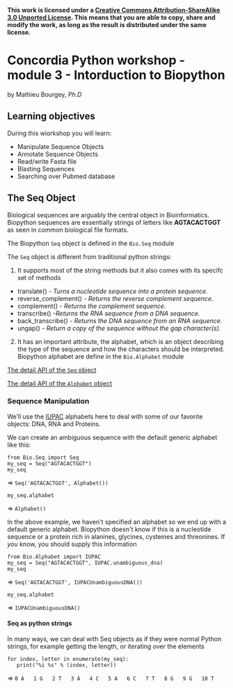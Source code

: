 **This work is licensed under a [Creative Commons Attribution-ShareAlike 3.0 Unported License](http://creativecommons.org/licenses/by-sa/3.0/deed.en_US). This means that you are able to copy, share and modify the work, as long as the result is distributed under the same license.**

# Concordia Python workshop - module 3 - Intorduction to Biopython   

 
by Mathieu Bourgey, _Ph.D_

## Learning objectives
During this wiorkshop you will learn:  

 - Manipulate Sequence Objects
 - Annotate Sequence Objects
 - Read/write Fasta file
 - Blasting Sequences
 - Searching over Pubmed database

 

## The Seq Object
Biological sequences are arguably the central object in Bioinformatics. Biopython sequences are essentially strings of letters like **AGTACACTGGT** as seen in common biological file formats.

The Biopython `Seq` object is defined in the `Bio.Seq` module

The `Seq` object is different from traditional python strings:  

 1. It supports most of the string methods but it also comes with its specifc set of methods
  * translate() _- Turns a nucleotide sequence into a protein sequence._
  * reverse_complement() _- Returns the reverse complement sequence._
  * complement() _- Returns the complement sequence._
  * transcribe() _-Returns the RNA sequence from a DNA sequence._
  * back_transcribe() _- Returns the DNA sequence from an RNA sequence._
  * ungap() _- Return a copy of the sequence without the gap character(s)._
 2. It has an important attribute, the alphabet, which is an object describing the type of the sequence and how the characters should be interpreted. Biopython alphabet are define in the `Bio.Alphabet` module

 
[The detail API of the `Seq` object](http://biopython.org/DIST/docs/api/Bio.Seq.Seq-class.html)


[The detail API of the `Alphabet` object](http://biopython.org/DIST/docs/api/Bio.Alphabet-module.html)
 
### Sequence Manipulation
We’ll use the [IUPAC](http://www.chem.qmw.ac.uk/iupac/) alphabets here to deal with some of our favorite objects: DNA, RNA and Proteins.

We can create an ambiguous sequence with the default generic alphabet like this:

```{.python}
from Bio.Seq import Seq
my_seq = Seq("AGTACACTGGT")
my_seq
```

=> `Seq('AGTACACTGGT', Alphabet())`

```{.python}
my_seq.alphabet
```

=> `Alphabet()`

In the above example, we haven't specified an alphabet so we end up with
a default generic alphabet. Biopython doesn't know if this is a
nucleotide sequence or a protein rich in alanines, glycines, cysteines
and threonines. If *you* know, you should supply this information

```{.python}
from Bio.Alphabet import IUPAC
my_seq = Seq("AGTACACTGGT", IUPAC.unambiguous_dna)
my_seq
```

=> `Seq('AGTACACTGGT', IUPACUnambiguousDNA())`

```{.python}
my_seq.alphabet
```

=> `IUPACUnambiguousDNA()`

####  Seq as python strings

In many ways, we can deal with Seq objects as if they were normal Python strings, for example getting the length, or iterating over the elements

```{.python}
for index, letter in enumerate(my_seq):
   print("%i %s" % (index, letter))

```

=> `0 A  
1 G  
2 T  
3 A  
4 C  
5 A  
6 C  
7 T  
8 G  
9 G  
10 T`
